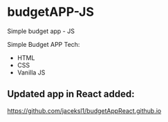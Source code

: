 # budgetAPP-JS
Simple budget app - JS

Simple Budget APP 
Tech:
- HTML
- CSS
- Vanilla JS


## Updated app in React added:

https://github.com/jaceksl1/budgetAppReact.github.io

